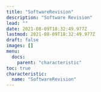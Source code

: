 ```yaml
---
title: "SoftwareRevision"
description: "Software Revision"
lead: ""
date: 2021-08-09T18:32:49.977Z
lastmod: 2021-08-09T18:32:49.977Z
draft: false
images: []
menu:
  docs:
    parent: "characteristic"
toc: true
characteristic:
  name: "SoftwareRevision"
---
```

